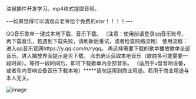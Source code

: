 油猴插件开发学习。mp4格式提取音频。

---如果觉得可以请观众老爷给个免费的star！！！！---

QQ音乐歌单一键式本地下载、音乐下载。
（注意：使用前请登录qq音乐账号，再下载音乐，若遇到下载失败，请刷新后重试，或者检查网络流畅）
使用流程： 进入qq音乐官网https://y.qq.com/n/ryqq。
再选择需要下载的歌单播放歌单全部音乐。进入播放界面提示是否下载。
点击确认获取本地音乐（歌曲多可能需要一段时间）。等待一段时间后，即可下载歌单内全部音乐。
（适用于u盘音响设备，或者车内音响设备音乐下载本地）*****请勿运用到商业用途。若用于商业用途与本人无关。

![image](https://github.com/user-attachments/assets/fe8f5f6d-bd78-4464-9b18-911aa6ecc359)
